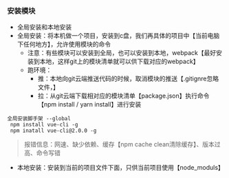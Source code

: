 ### 安装模块
- 全局安装和本地安装
- 全局安装：将本机做一个项目，安装到c盘，我们再具体的项目中【当前电脑下任何地方】，允许使用模块的命令
  - 注意：有些模块可以安装到全局，也可以安装到本地，webpack【最好安装到本地，这样git上的模块清单就可以供下载对应的webpack】
  - 跑环境：
     - 推：本地向git云端推送代码的时候，取消模块的推送【.gitignre忽略文件，】
     - 拉：从git云端下载相对应的模块清单【package.json】执行命令【npm install / yarn install】进行安装
 ```
 全局安装脚手架 --global
  npm install vue-cli -g
  npm inatall vue-cli@2.0.0 -g
 ```    
 > 报错信息：网速、缺少依赖、缓存【npm cache clean清除缓存】、版本过高、命令写错
- 本地安装：安装到当前的项目文件下面，只供当前项目使用【node_moduls】